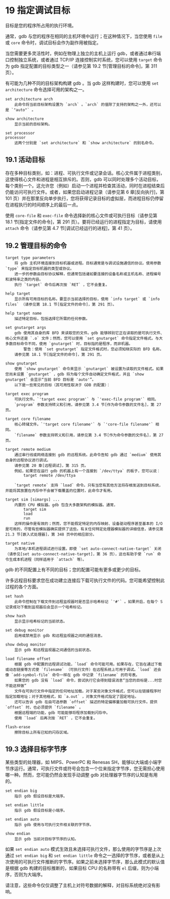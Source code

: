 # 19 指定调试目标

目标是您的程序所占用的执行环境。

通常，gdb 与您的程序在相同的主机环境中运行；在这种情况下，当您使用 `file` 或 `core` 命令时，调试目标会作为副作用被指定。

当您需要更多灵活性时，例如在物理上独立的主机上运行 gdb，或者通过串行端口控制独立系统，或者通过 TCP/IP 连接控制实时系统，您可以使用 `target` 命令为 gdb 指定配置的目标类型之一（请参见第 19.2 节[管理目标的命令]，第 311 页）。

有可能为几种不同的目标架构构建 gdb 。当 gdb 这样构建时，您可以使用 `set architecture` 命令选择可用的架构之一。
```
set architecture arch
	此命令将当前目标架构设置为 `arch` 。`arch` 的值除了支持的架构之一外，还可以是 `"auto"` 。

show architecture
	显示当前的目标架构。

set processor
processor
	这两个分别是 `set architecture` 和 `show architecture` 的别名命令。
```
## 19.1 活动目标

存在多种目标类别，如：进程、可执行文件或记录会话。核心文件属于进程类别，这使得核心文件和进程是相互排斥的。否则，gdb 可以同时处理多个活动目标，每个类别一个。这允许您（例如）启动一个进程并检查其活动，同时在进程结束后仍能访问可执行文件。或者，如果您启动进程记录（请参见第 6 章[反向执行]，第 101 页）并在那里反向单步执行，您将获得记录目标的虚拟层，而进程目标仍停留在进程执行的时间顺序上的最后一点。

使用 `core-file` 和 `exec-file` 命令选择新的核心文件或可执行目标（请参见第 18.1 节[指定文件的命令]，第 291 页）。要将已经运行的进程指定为目标，请使用 `attach` 命令（请参见第 4.7 节[调试已经运行的进程]，第 41 页）。

## 19.2 管理目标的命令
```
target type parameters
	将 gdb 主机环境连接到目标机器或进程。目标通常是与调试设施通信的协议。使用参数 `type` 来指定目标机器的类型或协议。
	进一步的参数由目标协议解释，但通常包括诸如要连接的设备名称或主机名称、进程编号和波特率之类的内容。
	执行 `target` 命令后再次按 `RET` ，它不会重复。

help target
	显示所有可用目标的名称。要显示当前选择的目标，使用 `info target` 或 `info files` （请参见第 18.1 节[指定文件的命令]，第 291 页）。

help target name
	描述特定目标，包括选择它所需的任何参数。

set gnutarget args
	gdb 使用其自身的库 BFD 来读取您的文件。gdb 能够辨别它正在读取的是可执行文件、核心文件还是 `.o` 文件；然而，您可以使用 `set gnutarget` 命令指定文件格式。与大多数目标命令不同，使用 `gnutarget` 时，目标指的是程序，而非机器。
		警告：使用 `set gnutarget` 指定文件格式时，您必须知晓实际的 BFD 名称。
	请参见第 18.1 节[指定文件的命令]，第 291 页。

show gnutarget
	使用 `show gnutarget` 命令来显示 `gnutarget` 被设置为读取的文件格式。如果您尚未设置 `gnutarget` ，gdb 将为每个文件自动确定文件格式，并且 `show gnutarget` 会显示“当前 BFD 目标是 'auto'”。
	以下是一些常见的目标（其可用性取决于 GDB 的配置）：

target exec program
	可执行文件。`'target exec program'` 与 `'exec-file program'` 相同。
	`program` 参数支持转义和引用，请参见第 3.4 节[作为命令参数的文件名]，第 27 页。

target core filename
	核心转储文件。`'target core filename'` 与 `'core-file filename'` 相同。
	`filename` 参数支持转义和引用，请参见第 3.4 节[作为命令参数的文件名]，第 27 页。

target remote medium
	通过串行线或网络连接到 gdb 的远程系统。此命令告知 gdb 通过 `medium` 使用其自身的远程协议进行调试。
	请参见第 20 章[远程调试]，第 315 页。
	例如，如果您在运行 gdb 的机器上有一个连接到 `/dev/ttya` 的板子，您可以说：
		target remote /dev/ttya
	
	`target remote` 支持 `load` 命令。只有当您有其他方法将存根发送到目标系统，并能将其放置在内存中不会被下载覆盖的位置时，此命令才有用。

target sim [simargs] ...
	内置的 CPU 模拟器。gdb 包含大多数架构的模拟器。通常，
		target sim
		load
		run
	这样的操作是有效的；然而，您不能假定特定的内存映射、设备驱动程序甚至基本的 I/O 是可用的，尽管有些模拟器确实提供了这些。有关任何特定处理器模拟器的详细信息，请参见第 21.3 节[嵌入式处理器]，第 348 页中的相应部分。

target native
	为本地/本机进程调试进行设置。即使 `set auto-connect-native-target` 关闭（请参见[set auto-connect-native-target]，第 36 页），这也有助于使 `run` 命令生成本机进程（同样适用于 `attach` 等）。
```
gdb 的不同配置上有不同的目标；您的配置可能有更多或更少的目标。

许多远程目标要求您在成功建立连接后下载可执行文件的代码。您可能希望控制此过程的各个方面。
```
set hash
	此命令控制在下载文件到远程监视器时是否显示哈希标记 `'#'` 。如果开启，在每个 S 记录成功下载到监视器后会显示一个哈希标记。

show hash
	显示显示哈希标记的当前状态。

set debug monitor
	启用或禁用显示 gdb 和远程监视器之间的通信消息。

show debug monitor
	显示 gdb 和远程监视器之间通信的当前状态。

load filename offset
	根据 gdb 中配置的远程调试功能，`load` 命令可能可用。如果存在，它旨在通过下载或动态链接等方式使 `filename` （可执行文件）在远程系统上可用于调试。`load` 还会像 `add-symbol-file` 命令一样在 gdb 中记录 `filename` 的符号表。
	如果您的 gdb 没有 `load` 命令，尝试执行它会得到错误消息“当您的目标是...时您不能这样做”
	文件在可执行文件中指定的任何地址加载。对于某些对象文件格式，您可以在链接程序时指定加载地址；对于其他格式，如 `a.out` ，对象文件格式指定了固定地址。
	还可以告诉 gdb 在由可选参数 `offset` 描述的特定偏移量加载可执行文件。提供 `offset` 时，也必须提供 `filename` 。
	根据远程端的功能，gdb 可能能够将程序加载到闪存中。
	使用 `load` 后再次按 `RET` ，它不会重复。

flash-erase
	擦除目标上所有已知的闪存区域。
```

## 19.3 选择目标字节序

某些类型的处理器，如 MIPS、PowerPC 和 Renesas SH，能够以大端或小端字节序运行。通常，可执行文件或符号会包含一个位来指定字节序，您无需担心使用哪一种。然而，您可能仍然会发现手动调整 gdb 对处理器字节序的认知是有用的。
```
set endian big
	指示 gdb 假设目标是大端序。

set endian little
	指示 gdb 假设目标是小端序。

set endian auto
	指示 gdb 使用与可执行文件相关联的字节序。

show endian
	显示 gdb 当前对目标字节序的认知。
```
如果 `set endian auto` 模式生效且未选择可执行文件，那么使用的字节序是上次通过 `set endian big` 和 `set endian little` 命令之一选择的字节序，或者是从上次使用的可执行文件推断的字节序。如果之前未选择字节序，那么此模式的默认值是根据 gdb 构建的目标推断的，如果目标 CPU 的名称带有 `el` 后缀，则为小端序，否则为大端序。

请注意，这些命令仅仅调整了主机上对符号数据的解释，对目标系统绝对没有影响。
